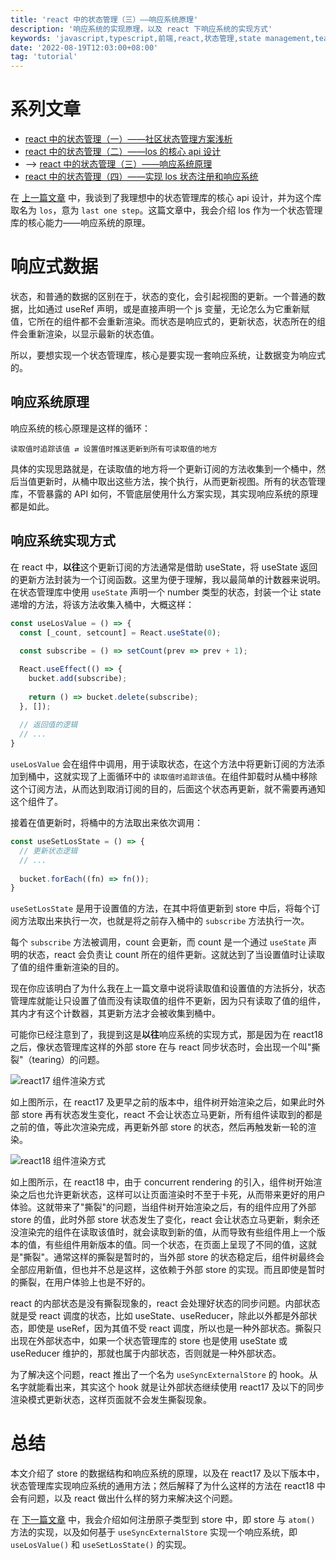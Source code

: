 ```yaml
---
title: 'react 中的状态管理（三）——响应系统原理'
description: '响应系统的实现原理，以及 react 下响应系统的实现方式'
keywords: 'javascript,typescript,前端,react,状态管理,state management,tearing'
date: '2022-08-19T12:03:00+08:00'
tag: 'tutorial'
---
```


# 系列文章

- [react 中的状态管理（一）——社区状态管理方案浅析](/posts/state-management-in-react-1)
- [react 中的状态管理（二）——los 的核心 api 设计](/posts/state-management-in-react-2)
- --> [react 中的状态管理（三）——响应系统原理](/posts/state-management-in-react-3)
- [react 中的状态管理（四）——实现 los 状态注册和响应系统](/posts/state-management-in-react-4)

在 [上一篇文章](/posts/state-management-in-react-2) 中，我谈到了我理想中的状态管理库的核心 api 设计，并为这个库取名为 `los`，意为 `last one step`。这篇文章中，我会介绍 los 作为一个状态管理库的核心能力——响应系统的原理。

# 响应式数据

状态，和普通的数据的区别在于，状态的变化，会引起视图的更新。一个普通的数据，比如通过 useRef 声明，或是直接声明一个 js 变量，无论怎么为它重新赋值，它所在的组件都不会重新渲染。而状态是响应式的，更新状态，状态所在的组件会重新渲染，以显示最新的状态值。

所以，要想实现一个状态管理库，核心是要实现一套响应系统，让数据变为响应式的。

## 响应系统原理

响应系统的核心原理是这样的循环：

```
读取值时追踪该值 ⇄ 设置值时推送更新到所有可读取值的地方
```

具体的实现思路就是，在读取值的地方将一个更新订阅的方法收集到一个桶中，然后当值更新时，从桶中取出这些方法，挨个执行，从而更新视图。所有的状态管理库，不管暴露的 API 如何，不管底层使用什么方案实现，其实现响应系统的原理都是如此。

## 响应系统实现方式

在 react 中，**以往**这个更新订阅的方法通常是借助 useState，将 useState 返回的更新方法封装为一个订阅函数。这里为便于理解，我以最简单的计数器来说明。在状态管理库中使用 `useState` 声明一个 number 类型的状态，封装一个让 state 递增的方法，将该方法收集入桶中，大概这样：

```js
const useLosValue = () => {
  const [_count, setcount] = React.useState(0);
  
  const subscribe = () => setCount(prev => prev + 1);

  React.useEffect(() => {
    bucket.add(subscribe);
    
    return () => bucket.delete(subscribe);
  }, []);
  
  // 返回值的逻辑
  // ...
}
```

`useLosValue` 会在组件中调用，用于读取状态，在这个方法中将更新订阅的方法添加到桶中，这就实现了上面循环中的 `读取值时追踪该值`。在组件卸载时从桶中移除这个订阅方法，从而达到取消订阅的目的，后面这个状态再更新，就不需要再通知这个组件了。

接着在值更新时，将桶中的方法取出来依次调用：

```js
const useSetLosState = () => {
  // 更新状态逻辑
  // ...
  
  bucket.forEach((fn) => fn());
}
```

`useSetLosState` 是用于设置值的方法，在其中将值更新到 store 中后，将每个订阅方法取出来执行一次，也就是将之前存入桶中的 `subscribe` 方法执行一次。

每个 `subscribe` 方法被调用，count 会更新，而 count 是一个通过 `useState` 声明的状态，react 会负责让 count 所在的组件更新。这就达到了当设置值时让读取了值的组件重新渲染的目的。

现在你应该明白了为什么我在上一篇文章中说将读取值和设置值的方法拆分，状态管理库就能让只设置了值而没有读取值的组件不更新，因为只有读取了值的组件，其内才有这个计数器，其更新方法才会被收集到桶中。

可能你已经注意到了，我提到这是**以往**响应系统的实现方式，那是因为在 react18 之后，像状态管理库这样的外部 store 在与 react 同步状态时，会出现一个叫"撕裂"（tearing）的问题。

![react17 组件渲染方式](/posts/state-management-in-react-3-1.png)

如上图所示，在 react17 及更早之前的版本中，组件树开始渲染之后，如果此时外部 store 再有状态发生变化，react 不会让状态立马更新，所有组件读取到的都是之前的值，等此次渲染完成，再更新外部 store 的状态，然后再触发新一轮的渲染。

![react18 组件渲染方式](/posts/state-management-in-react-3-2.png)

如上图所示，在 react18 中，由于 concurrent rendering 的引入，组件树开始渲染之后也允许更新状态，这样可以让页面渲染时不至于卡死，从而带来更好的用户体验。这就带来了"撕裂"的问题，当组件树开始渲染之后，有的组件应用了外部 store 的值，此时外部 store 状态发生了变化，react 会让状态立马更新，剩余还没渲染完的组件在读取该值时，就会读取到新的值，从而导致有些组件用上一个版本的值，有些组件用新版本的值。同一个状态，在页面上呈现了不同的值，这就是"撕裂"。通常这样的撕裂是暂时的，当外部 store 的状态稳定后，组件树最终会全部应用新值，但也并不总是这样，这依赖于外部 store 的实现。而且即使是暂时的撕裂，在用户体验上也是不好的。

react 的内部状态是没有撕裂现象的，react 会处理好状态的同步问题。内部状态就是受 react 调度的状态，比如 useState、useReducer，除此以外都是外部状态，即使是 useRef，因为其值不受 react 调度，所以也是一种外部状态。撕裂只出现在外部状态中，如果一个状态管理库的 store 也是使用 useState 或 useReducer 维护的，那就也属于内部状态，否则就是一种外部状态。

为了解决这个问题，react 推出了一个名为 `useSyncExternalStore` 的 hook。从名字就能看出来，其实这个 hook 就是让外部状态继续使用 react17 及以下的同步渲染模式更新状态，这样页面就不会发生撕裂现象。

# 总结

本文介绍了 store 的数据结构和响应系统的原理，以及在 react17 及以下版本中，状态管理库实现响应系统的通用方法；然后解释了为什么这样的方法在 react18 中会有问题，以及 react 做出什么样的努力来解决这个问题。

在 [下一篇文章](/posts/state-management-in-react-4.md) 中，我会介绍如何注册原子类型到 store 中，即 store 与 `atom()` 方法的实现，以及如何基于 `useSyncExternalStore` 实现一个响应系统，即 `useLosValue()` 和 `useSetLosState()` 的实现。
